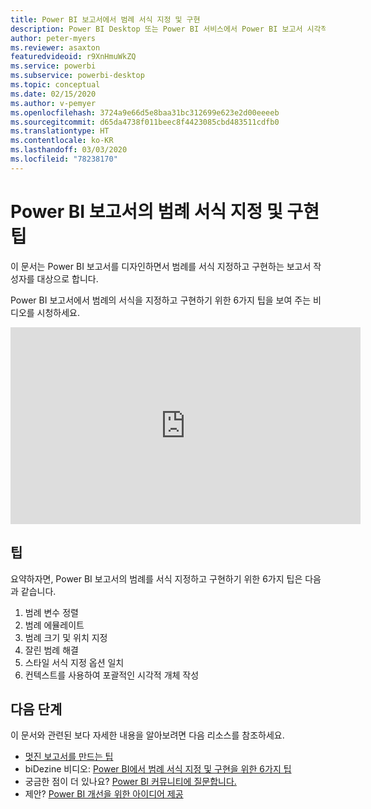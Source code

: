 ```yaml
---
title: Power BI 보고서에서 범례 서식 지정 및 구현
description: Power BI Desktop 또는 Power BI 서비스에서 Power BI 보고서 시각적 개체의 범례를 서식 지정하고 구현하기 위한 6가지 팁입니다.
author: peter-myers
ms.reviewer: asaxton
featuredvideoid: r9XnHmuWkZQ
ms.service: powerbi
ms.subservice: powerbi-desktop
ms.topic: conceptual
ms.date: 02/15/2020
ms.author: v-pemyer
ms.openlocfilehash: 3724a9e66d5e8baa31bc312699e623e2d00eeeeb
ms.sourcegitcommit: d65da4738f011beec8f4423085cbd483511cdfb0
ms.translationtype: HT
ms.contentlocale: ko-KR
ms.lasthandoff: 03/03/2020
ms.locfileid: "78238170"
---
```

# <a name="tips-to-format-and-implement-legends-in-power-bi-reports"></a>Power BI 보고서의 범례 서식 지정 및 구현 팁

이 문서는 Power BI 보고서를 디자인하면서 범례를 서식 지정하고 구현하는 보고서 작성자를 대상으로 합니다.

Power BI 보고서에서 범례의 서식을 지정하고 구현하기 위한 6가지 팁을 보여 주는 비디오를 시청하세요.

<iframe width="560" height="315" src="https://www.youtube.com/embed/r9XnHmuWkZQ" frameborder="0" allowfullscreen></iframe>

## <a name="tips"></a>팁

요약하자면, Power BI 보고서의 범례를 서식 지정하고 구현하기 위한 6가지 팁은 다음과 같습니다.

1. 범례 변수 정렬
1. 범례 에뮬레이트
1. 범례 크기 및 위치 지정
1. 잘린 범례 해결
1. 스타일 서식 지정 옵션 일치
1. 컨텍스트를 사용하여 포괄적인 시각적 개체 작성

## <a name="next-steps"></a>다음 단계

이 문서와 관련된 보다 자세한 내용을 알아보려면 다음 리소스를 참조하세요.

- [멋진 보고서를 만드는 팁](../power-bi-reports-tips-and-tricks-for-creating.md)
- biDezine 비디오: [Power BI에서 범례 서식 지정 및 구현을 위한 6가지 팁](https://www.youtube.com/watch?v=r9XnHmuWkZQ)
- 궁금한 점이 더 있나요? [Power BI 커뮤니티에 질문합니다.](https://community.powerbi.com/)
- 제안? [Power BI 개선을 위한 아이디어 제공](https://ideas.powerbi.com)
